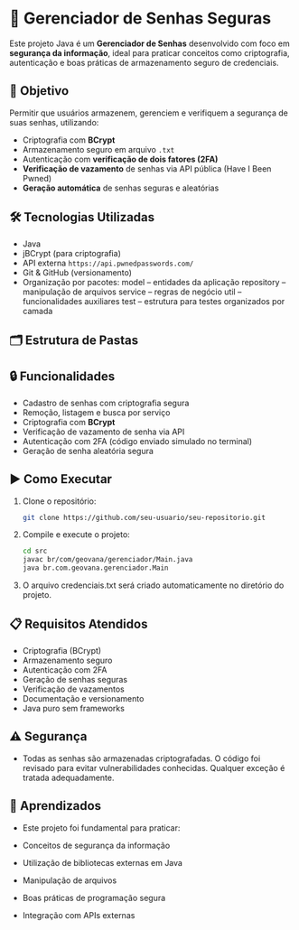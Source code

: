 # 🔐 Gerenciador de Senhas Seguras

Este projeto Java é um **Gerenciador de Senhas** desenvolvido com foco em **segurança da informação**, ideal para praticar conceitos como criptografia, autenticação e boas práticas de armazenamento seguro de credenciais.

## 🎯 Objetivo

Permitir que usuários armazenem, gerenciem e verifiquem a segurança de suas senhas, utilizando:
- Criptografia com **BCrypt**
- Armazenamento seguro em arquivo `.txt`
- Autenticação com **verificação de dois fatores (2FA)**
- **Verificação de vazamento** de senhas via API pública (Have I Been Pwned)
- **Geração automática** de senhas seguras e aleatórias

## 🛠 Tecnologias Utilizadas
- Java
- jBCrypt (para criptografia)
- API externa `https://api.pwnedpasswords.com/`
- Git & GitHub (versionamento)
- Organização por pacotes:
model – entidades da aplicação
repository – manipulação de arquivos
service – regras de negócio
util – funcionalidades auxiliares
test – estrutura para testes organizados por camada

## 🗂 Estrutura de Pastas


## 🔒 Funcionalidades

- Cadastro de senhas com criptografia segura
- Remoção, listagem e busca por serviço
- Criptografia com **BCrypt**
- Verificação de vazamento de senha via API
- Autenticação com 2FA (código enviado simulado no terminal)
- Geração de senha aleatória segura

## ▶️ Como Executar

1. Clone o repositório:
   ```bash
   git clone https://github.com/seu-usuario/seu-repositorio.git
   
2. Compile e execute o projeto:
    ```bash
   cd src
   javac br/com/geovana/gerenciador/Main.java
   java br.com.geovana.gerenciador.Main
   
3. O arquivo credenciais.txt será criado automaticamente no diretório do projeto.

## 📋 Requisitos Atendidos
- Criptografia (BCrypt)	
- Armazenamento seguro	
- Autenticação com 2FA	
- Geração de senhas seguras	
- Verificação de vazamentos	
- Documentação e versionamento
- Java puro sem frameworks

## ⚠️ Segurança
- Todas as senhas são armazenadas criptografadas. O código foi revisado para evitar vulnerabilidades conhecidas. Qualquer exceção é tratada adequadamente.

## 🧠 Aprendizados
- Este projeto foi fundamental para praticar:

- Conceitos de segurança da informação
- Utilização de bibliotecas externas em Java
- Manipulação de arquivos
- Boas práticas de programação segura
- Integração com APIs externas

